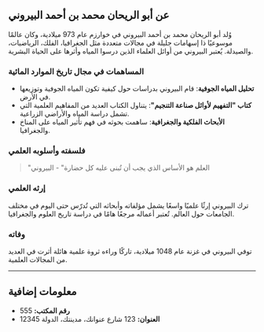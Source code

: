 ## عن أبو الريحان محمد بن أحمد البيروني

وُلد أبو الريحان محمد بن أحمد البيروني في خوارزم عام 973 ميلادية، وكان عالمًا موسوعيًا ذا إسهامات جليلة في مجالات متعددة مثل الجغرافيا، الفلك، الرياضيات، والصيدلة. يُعتبر البيروني من أوائل العلماء الذين درسوا المياه وأثرها على الحياة البشرية.

### المساهمات في مجال تاريخ الموارد المائية

- **تحليل المياه الجوفية**: قام البيروني بدراسات حول كيفية تكون المياه الجوفية وتوزيعها في الأرض.
- **كتاب "التفهيم لأوائل صناعة التنجيم"**: يتناول الكتاب العديد من المفاهيم العلمية التي تشمل دراسة المياه والأراضي الزراعية.
- **الأبحاث الفلكية والجغرافية**: ساهمت بحوثه في فهم تأثير المياه على المناخ والجغرافيا.

### فلسفته وأسلوبه العلمي

> "العلم هو الأساس الذي يجب أن تُبنى عليه كل حضارة" - البيروني

### إرثه العلمي

ترك البيروني إرثًا علميًا واسعًا يشمل مؤلفاته وأبحاثه التي تُدرّس حتى اليوم في مختلف الجامعات حول العالم. تُعتبر أعماله مرجعًا هامًا في دراسة تاريخ العلوم والجغرافيا.

### وفاته

توفي البيروني في غزنة عام 1048 ميلادية، تاركًا وراءه ثروة علمية هائلة أثرت في العديد من المجالات العلمية.

---

## معلومات إضافية

- **رقم المكتب:** 555
- **العنوان:** 123 شارع عنوانك، مدينتك، الدولة 12345
